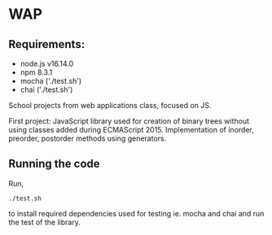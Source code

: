 # WAP
## Requirements:
- node.js v16.14.0
- npm 8.3.1
- mocha ('./test.sh')
- chai ('./test.sh')

School projects from web applications class, focused on JS.

First project:
JavaScript library used for creation of binary trees without using classes added during ECMAScript 2015.
Implementation of inorder, preorder, postorder methods using generators.

## Running the code
Run,
```shell
./test.sh
```
to install required dependencies used for testing ie. mocha and chai and run the test of the library.
